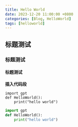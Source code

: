 ```yaml
---
title: Hello World
date: 2023-12-20 11:00:00 +0800
categories: [Blog, HelloWorld]
tags: [helloworld]
---
```



## 标题测试
### 标题测试
#### 标题测试

**插入代码段**

```
import gpt
def HelloWorld():
    print("hello world")
```

```python
import gpt
def HelloWorld():
    print("hello world")
```
